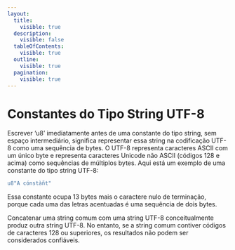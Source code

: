```yaml
---
layout:
  title:
    visible: true
  description:
    visible: false
  tableOfContents:
    visible: true
  outline:
    visible: true
  pagination:
    visible: true
---
```


# Constantes do Tipo String UTF-8

Escrever ‘u8’ imediatamente antes de uma constante do tipo string, sem espaço intermediário, significa representar essa string na codificação UTF-8 como uma sequência de bytes. O UTF-8 representa caracteres ASCII com um único byte e representa caracteres Unicode não ASCII (códigos 128 e acima) como sequências de múltiplos bytes. Aqui está um exemplo de uma constante do tipo string UTF-8:

```c
u8"A cónstàñt"
```

Essa constante ocupa 13 bytes mais o caractere nulo de terminação, porque cada uma das letras acentuadas é uma sequência de dois bytes.

Concatenar uma string comum com uma string UTF-8 conceitualmente produz outra string UTF-8. No entanto, se a string comum contiver códigos de caracteres 128 ou superiores, os resultados não podem ser considerados confiáveis.
